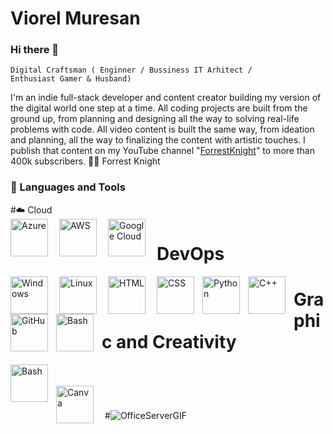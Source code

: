 

# Viorel Muresan 

### Hi there 👋

<code>Digital Craftsman ( Enginner / Bussiness IT Arhitect  / Enthusiast Gamer & Husband)</code>

I'm an indie full-stack developer and content creator building my version of the digital world one step at a time. All coding projects are built from the ground up, from planning and designing all the way to solving real-life problems with code. All video content is built the same way, from ideation and planning, all the way to finalizing the content with artistic touches. I publish that content on my YouTube channel "<a href="https://youtube.com/fknight" rel="nofollow">ForrestKnight</a>" to more than 400k subscribers.
🏄‍♂️ Forrest Knight

### 🧰 Languages and Tools

#☁️ Cloud  
<img align="left" alt="Azure" width="60px" style="padding-right:15px;" src="https://cdn.jsdelivr.net/gh/devicons/devicon/icons/azure/azure-original.svg"/>
<img align="left" alt="AWS" width="60px" style="padding-right:15px;" src="https://cdn.jsdelivr.net/gh/devicons/devicon/icons/amazonwebservices/amazonwebservices-original.svg" />
<img align="left" alt="Google Cloud " width="60px" style="padding-right:15px;" src="https://cdn.jsdelivr.net/gh/devicons/devicon/icons/googlecloud/googlecloud-original.svg" />

</n>

# DevOps

<img align="left" alt="Windows " width="60px" style="padding-right:15px;" src="https://cdn.jsdelivr.net/gh/devicons/devicon/icons/windows8/windows8-original.svg" />
<img align="left" alt="Linux" width="60px" style="padding-right:15px;" src="https://cdn.jsdelivr.net/gh/devicons/devicon/icons/linux/linux-original.svg" />
<img align="left" alt="HTML" width="60px" style="padding-right:15px;" src="https://cdn.jsdelivr.net/gh/devicons/devicon/icons/html5/html5-plain.svg" />
<img align="left" alt="CSS" width="60px" style="padding-right:10px;" src="https://cdn.jsdelivr.net/gh/devicons/devicon/icons/css3/css3-plain.svg" />
<img align="left" alt="Python" width="60px" style="padding-right:10px;" src="https://cdn.jsdelivr.net/gh/devicons/devicon/icons/python/python-plain.svg" />
<img align="left" alt="C++" width="60px" style="padding-right:10px;" src="https://cdn.jsdelivr.net/gh/devicons/devicon/icons/cplusplus/cplusplus-line.svg" />
<img align="left" alt="GitHub" width="60px" style="padding-right:10px;" src="https://cdn.jsdelivr.net/gh/devicons/devicon/icons/github/github-original.svg" />
<img align="left" alt="Bash" width="60px" style="padding-right:10px;" src="https://cdn.jsdelivr.net/gh/devicons/devicon/icons/bash/bash-original.svg" />

</n>

# Graphic and Creativity 
<img align="left" alt="Bash" width="60px" style="padding-right:10px;" src="https://cdn.jsdelivr.net/gh/devicons/devicon/icons/figma/figma-original.svg" />

<br />
<br>
 <img align="left" alt="Canva" width="60px" style="padding-right:15px;" src="https://cdn.jsdelivr.net/gh/devicons/devicon/icons/canva/canva-original.svg" />
 


#
#![OfficeServerGIF](https://github.com/ViorelMuresan/ViorelMuresan/assets/43544434/65de5a2f-2007-4621-8349-e7dfafd2d00d)



<!--
**ViorelMuresan/ViorelMuresan** is a ✨ _special_ ✨ repository because its `README.md` (this file) appears on your GitHub profile.

Here are some ideas to get you started:

- 🔭 I’m currently working on ...
- 🌱 I’m currently learning ...
- 👯 I’m looking to collaborate on ...
- 🤔 I’m looking for help with ...
- 💬 Ask me about ...
- 📫 How to reach me: ...
- 😄 Pronouns: ...
- ⚡ Fun fact: ...
-->
